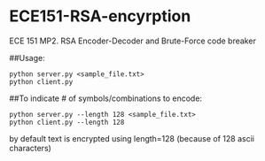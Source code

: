 # ECE151-RSA-encyrption
ECE 151 MP2. RSA Encoder-Decoder and Brute-Force code breaker

##Usage:
```
python server.py <sample_file.txt>
python client.py
```

##To indicate # of symbols/combinations to encode:
```
python server.py --length 128 <sample_file.txt>
python client.py --length 128 
```
by default text is encrypted using length=128 (because of 128 ascii characters)

